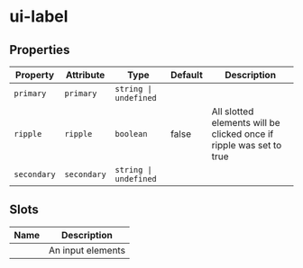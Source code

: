 # ui-label

## Properties

| Property    | Attribute   | Type                  | Default | Description                                      |
|-------------|-------------|-----------------------|---------|--------------------------------------------------|
| `primary`   | `primary`   | `string \| undefined` |         |                                                  |
| `ripple`    | `ripple`    | `boolean`             | false   | All slotted elements will be clicked once if ripple was set to true |
| `secondary` | `secondary` | `string \| undefined` |         |                                                  |

## Slots

| Name | Description       |
|------|-------------------|
|      | An input elements |
